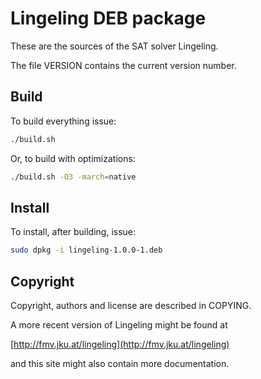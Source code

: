 # Lingeling DEB package

These are the sources of the SAT solver Lingeling.

The file VERSION contains the current version number.

## Build

To build everything issue:

```sh
./build.sh
```

Or, to build with optimizations:

```sh
./build.sh -O3 -march=native
```

## Install

To install, after building, issue:

```sh
sudo dpkg -i lingeling-1.0.0-1.deb
```

## Copyright

Copyright, authors and license are described in COPYING.

A more recent version of Lingeling might be found at

  [http://fmv.jku.at/lingeling](http://fmv.jku.at/lingeling)

and this site might also contain more documentation.
